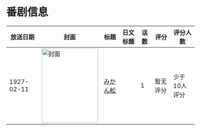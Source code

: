 # 番剧信息

|放送日期|封面|标题|日文标题|话数|评分|评分人数|
|---|---|---|---|---|---|---|
|1927-02-11|<img src="//lain.bgm.tv/pic/cover/c/e5/3f/258988_00gH7.jpg" alt="封面" style="width:150px;height:200px;object-fit:cover;">|[みかん舩](https://bangumi.tv/subject/258988)||1|暂无评分|少于10人评分|
